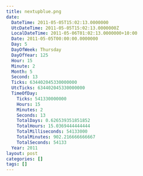 ```yaml
---
title: nextupblue.png
date:
  DateTime: 2011-05-05T15:02:13.0000000
  UtcDateTime: 2011-05-05T15:02:13.0000000Z
  LocalDateTime: 2011-05-06T01:02:13.0000000+10:00
  Date: 2011-05-05T00:00:00.0000000
  Day: 5
  DayOfWeek: Thursday
  DayOfYear: 125
  Hour: 15
  Minute: 2
  Month: 5
  Second: 13
  Ticks: 634402045330000000
  UtcTicks: 634402045330000000
  TimeOfDay:
    Ticks: 541330000000
    Hours: 15
    Minutes: 2
    Seconds: 13
    TotalDays: 0.626539351851852
    TotalHours: 15.0369444444444
    TotalMilliseconds: 54133000
    TotalMinutes: 902.216666666667
    TotalSeconds: 54133
  Year: 2011
layout: post
categories: []
tags: []
---
```


